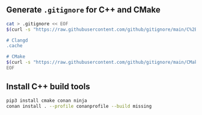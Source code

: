 ## Generate `.gitignore` for C++ and CMake
```sh
cat > .gitignore << EOF
$(curl -s "https://raw.githubusercontent.com/github/gitignore/main/C%2B%2B.gitignore")

# Clangd
.cache

# CMake
$(curl -s "https://raw.githubusercontent.com/github/gitignore/main/CMake.gitignore")
EOF
```

## Install C++ build tools
```sh
pip3 install cmake conan ninja
conan install . --profile conanprofile --build missing
```
